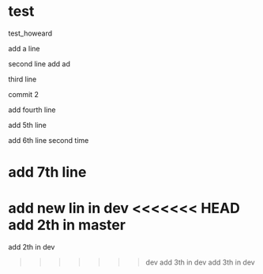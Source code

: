 test
====

test_howeard

add a line
 

second line add ad 


third line 

commit 2

add fourth line	

add 5th line

add 6th line second time


add 7th line
=======

add new lin in dev 
<<<<<<< HEAD
add 2th in master
=======
add 2th in dev
>>>>>>> dev
add 3th in dev
add 3th in dev
